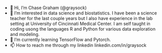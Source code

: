 - 👋 Hi, I’m Chase Graham (@graysock)
- 👀 I’m interested in data science and biostatistics. I have been a science teacher for the last couple years but I also have experience in the lab setting at
  University of Cincinnati Medical Center. I am self taught in coding usong the languages R and Python for various data exploration and modeling. 
- 🌱 I’m currently learning TensorFlow and Pytorch. 
- 📫 How to reach me through my linkedin linkedin.com/in/graysock

<!---
graysock/graysock is a ✨ special ✨ repository because its `README.md` (this file) appears on your GitHub profile.
You can click the Preview link to take a look at your changes.
--->
